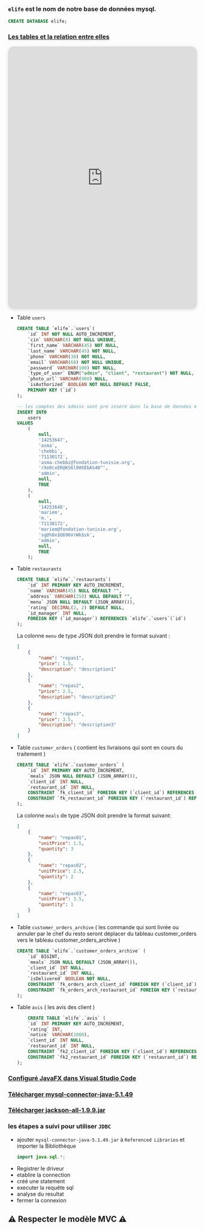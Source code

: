 ### `elife` est le nom de notre base de données mysql.
```sql
CREATE DATABASE elife;
```
### [Les tables et la relation entre elles](https://drawsql.app/teams/ada-lovelace/diagrams/meals-to-elife)

<iframe width="100%" height="700px" style="box-shadow: 0 2px 8px 0 rgba(63,69,81,0.16); border-radius:15px;" allowtransparency="true" allowfullscreen="true" scrolling="no" title="Embedded DrawSQL IFrame" frameborder="0" src="https://drawsql.app/teams/ada-lovelace/diagrams/meals-to-elife/embed"></iframe>

- Table `users`
    ```sql
    CREATE TABLE `elife`.`users`(
        `id` INT NOT NULL AUTO_INCREMENT,
        `cin` VARCHAR(8) NOT NULL UNIQUE,
        `first_name` VARCHAR(45) NOT NULL,
        `last_name` VARCHAR(45) NOT NULL,
        `phone` VARCHAR(30) NOT NULL,
        `email` VARCHAR(60) NOT NULL UNIQUE,
        `password` VARCHAR(100) NOT NULL,
        `type_of_user` ENUM("admin", "client", "restaurant") NOT NULL,
        `photo_url` VARCHAR(900) NULL,
        `isAuthorized` BOOLEAN NOT NULL DEFAULT FALSE,
        PRIMARY KEY (`id`)
    );

    -- les comptes des admins sont pré inséré dans la base de données elife dans le table users
    INSERT INTO
        users
    VALUES
        (
            null,
            '14253647',
            'asma',
            'chebbi',
            '71130172',
            'asma.chebbi@fondation-tunisie.org',
            'rXe0cxER@KS6l00XEbA%48^',
            'admin',
            null,
            TRUE
        ),
        (
            null,
            '14253648',
            'mariem',
            'm.',
            '71130172',
            'mariem@fondation-tunisie.org',
            'sg@%0x$Q696VrWk$sk',
            'admin',
            null,
            TRUE
        );
    ```
- Table `restaurants`
    ```sql
    CREATE TABLE `elife`.`restaurants`(
        `id` INT PRIMARY KEY AUTO_INCREMENT,
        `name` VARCHAR(45) NULL DEFAULT "",
        `address` VARCHAR(250) NULL DEFAULT "",
        `menu` JSON NULL DEFAULT (JSON_ARRAY()),
        `rating` DECIMAL(2, 2) DEFAULT NULL,
        `id_manager` INT NULL,
        FOREIGN KEY (`id_manager`) REFERENCES `elife`.`users`(`id`)
    );
    ```
    La colonne `menu` de type JSON doit prendre le format suivant :
    ```json
    [
        {
            "name": "repas1",
            "price": 1.5,
            "description": "description1"
        },
        {
            "name": "repas2",
            "price": 2.5,
            "description": "description2"
        },
        {
            "name": "repas3",
            "price": 3.5,
            "description": "description3"
        }
    ]
    ```
- Table `customer_orders` ( contient les livraisons qui sont en cours du traitement )
    ```sql
    CREATE TABLE `elife`.`customer_orders` (
        `id` INT PRIMARY KEY AUTO_INCREMENT,
        `meals` JSON NULL DEFAULT (JSON_ARRAY()),
        `client_id` INT NULL,
        `restaurant_id` INT NULL,
        CONSTRAINT `fk_client_id` FOREIGN KEY (`client_id`) REFERENCES `elife`.`users`(`id`),
        CONSTRAINT `fk_restaurant_id` FOREIGN KEY (`restaurant_id`) REFERENCES `elife`.`restaurants`(`id`)
    );
    ```
    La colonne `meals` de type JSON doit prendre la format suivant:
    ```json
    [
        {
            "name": "repas01",
            "unitPrice": 1.5, 
            "quantity": 3
        }, 
        {
            "name": "repas02",
            "unitPrice": 2.5,
            "quantity": 2
        },
        {
            "name": "repas03",
            "unitPrice": 3.5,
            "quantity": 1
        }
    ]
    ```
- Table `customer_orders_archive` ( les commande qui sont livrée ou annuler par le chef du resto seront déplacer du tableau customer_orders vers le tableau customer_orders_archive )
    ```sql
    CREATE TABLE `elife`.`customer_orders_archive` (
        `id` BIGINT,
        `meals` JSON NULL DEFAULT (JSON_ARRAY()),
        `client_id` INT NULL,
        `restaurant_id` INT NULL,
        `isDelivered` BOOLEAN NOT NULL,
        CONSTRAINT `fk_orders_arch_client_id` FOREIGN KEY (`client_id`) REFERENCES `elife`.`users`(`id`),
        CONSTRAINT `fk_orders_arch_restaurant_id` FOREIGN KEY (`restaurant_id`) REFERENCES `elife`.`restaurants`(`id`)
    );
    ```
- Table `avis` ( les avis des client )
    ```sql
        CREATE TABLE `elife`.`avis` (
        `id` INT PRIMARY KEY AUTO_INCREMENT,
        `rating` INT,
        `notice` VARCHAR(1000),
        `client_id` INT NULL,
        `restaurant_id` INT NULL,
        CONSTRAINT `fk2_client_id` FOREIGN KEY (`client_id`) REFERENCES `elife`.`users`(`id`),
        CONSTRAINT `fk2_restaurant_id` FOREIGN KEY (`restaurant_id`) REFERENCES `elife`.`restaurants`(`id`)
    );
    ```


### [Configuré JavaFX dans Visual Studio Code](https://openjfx.io/openjfx-docs/#IDE-VSCode)
### [Télécharger mysql-connector-java-5.1.49](http://ftp.iij.ad.jp/pub/db/mysql/Downloads/Connector-J/)

### [Télécharger jackson-all-1.9.9.jar](http://www.java2s.com/Code/Jar/j/Downloadjacksonall199jar.htm)

### les étapes a suivi pour utiliser `JDBC`
- ajouter `mysql-connector-java-5.1.49.jar` à `Referenced Libraries` et importer la Bibliothèque
    ```java 
    import java.sql.*;
    ```
- Registrer le driveur
- etablire la connection
- créé une statement
- executer la requête sql
- analyse du resultat
- fermer la connexion
## :warning: Respecter le modèle MVC :warning:
